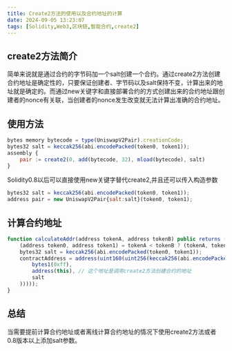 ```yaml
---
title: Create2方法的使用以及合约地址的计算
date: 2024-09-05 13:23:07
tags: [Solidity,Web3,区块链,智能合约,create2]
---
```


## create2方法简介
简单来说就是通过合约的字节码加一个salt创建一个合约。通过create2方法创建合约地址是确定性的，只要保证创建者、字节码以及salt保持不变，计算出来的地址就是确定的。而通过new关键字和直接部署合约的方式创建出来的合约地址跟创建者的nonce有关联，当创建者的nonce发生改变就无法计算出准确的合约地址。
## 使用方法
```js
bytes memory bytecode = type(UniswapV2Pair).creationCode;
bytes32 salt = keccak256(abi.encodePacked(token0, token1));
assembly {
    pair := create2(0, add(bytecode, 32), mload(bytecode), salt)
}
```
Solidity0.8以后可以直接使用new关键字替代create2,并且还可以传入构造参数

```js
bytes32 salt = keccak256(abi.encodePacked(token0, token1));
address pair = new UniswapV2Pair{salt:salt}(token0, token1);
```
## 计算合约地址
```js
function calculateAddr(address tokenA, address tokenB) public returns (address contractAddress) {
    (address token0, address token1) = tokenA < tokenB ? (tokenA, tokenB) : (tokenB, tokenA);
    bytes32 salt = keccak256(abi.encodePacked(token0, token1));
    contractAddress = address(uint160(uint256(keccak256(abi.encodePacked(
        bytes1(0xff),
        address(this), // 这个地址是调用create2方法创建合约的地址
        salt
    )))));
}
```
## 总结
当需要提前计算合约地址或者离线计算合约地址的情况下使用create2方法或者0.8版本以上添加salt参数。